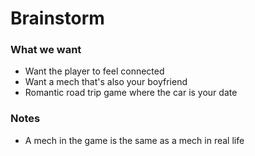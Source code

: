 # Brainstorm

### What we want
- Want the player to feel connected
- Want a mech that's also your boyfriend
- Romantic road trip game where the car is your date

### Notes
- A mech in the game is the same as a mech in real life
